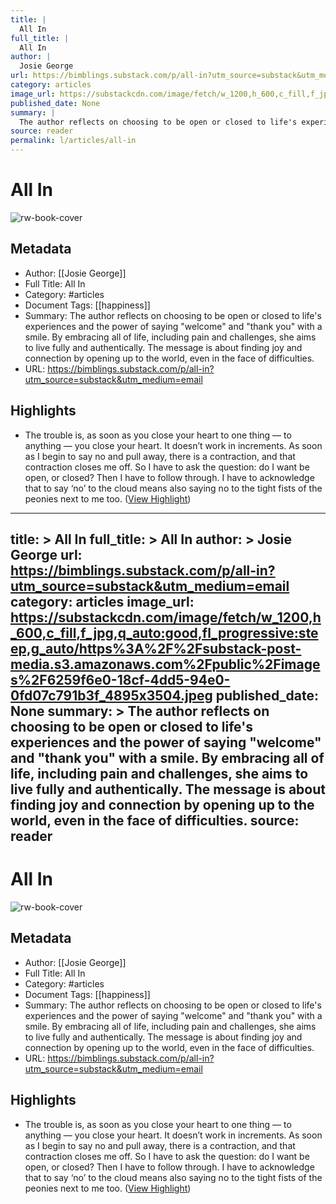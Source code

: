 ```yaml
---
title: |
  All In
full_title: |
  All In
author: |
  Josie George
url: https://bimblings.substack.com/p/all-in?utm_source=substack&utm_medium=email
category: articles
image_url: https://substackcdn.com/image/fetch/w_1200,h_600,c_fill,f_jpg,q_auto:good,fl_progressive:steep,g_auto/https%3A%2F%2Fsubstack-post-media.s3.amazonaws.com%2Fpublic%2Fimages%2F6259f6e0-18cf-4dd5-94e0-0fd07c791b3f_4895x3504.jpeg
published_date: None
summary: |
  The author reflects on choosing to be open or closed to life's experiences and the power of saying "welcome" and "thank you" with a smile. By embracing all of life, including pain and challenges, she aims to live fully and authentically. The message is about finding joy and connection by opening up to the world, even in the face of difficulties.
source: reader
permalink: l/articles/all-in
---
```

# All In

![rw-book-cover](https://substackcdn.com/image/fetch/w_1200,h_600,c_fill,f_jpg,q_auto:good,fl_progressive:steep,g_auto/https%3A%2F%2Fsubstack-post-media.s3.amazonaws.com%2Fpublic%2Fimages%2F6259f6e0-18cf-4dd5-94e0-0fd07c791b3f_4895x3504.jpeg)

## Metadata
- Author: [[Josie George]]
- Full Title: All In
- Category: #articles
- Document Tags: [[happiness]] 
- Summary: The author reflects on choosing to be open or closed to life's experiences and the power of saying "welcome" and "thank you" with a smile. By embracing all of life, including pain and challenges, she aims to live fully and authentically. The message is about finding joy and connection by opening up to the world, even in the face of difficulties.
- URL: https://bimblings.substack.com/p/all-in?utm_source=substack&utm_medium=email

## Highlights
- The trouble is, as soon as you close your heart to one thing — to anything — you close your heart. It doesn’t work in increments. As soon as I begin to say no and pull away, there is a contraction, and that contraction closes me off. So I have to ask the question: do I want be open, or closed? Then I have to follow through. I have to acknowledge that to say ‘no’ to the cloud means also saying no to the tight fists of the peonies next to me too. ([View Highlight](https://read.readwise.io/read/01j1vtd6bwxfme50qz4anykbjf))


---
title: >
  All In
full_title: >
  All In
author: >
  Josie George
url: https://bimblings.substack.com/p/all-in?utm_source=substack&utm_medium=email
category: articles
image_url: https://substackcdn.com/image/fetch/w_1200,h_600,c_fill,f_jpg,q_auto:good,fl_progressive:steep,g_auto/https%3A%2F%2Fsubstack-post-media.s3.amazonaws.com%2Fpublic%2Fimages%2F6259f6e0-18cf-4dd5-94e0-0fd07c791b3f_4895x3504.jpeg
published_date: None
summary: >
  The author reflects on choosing to be open or closed to life's experiences and the power of saying "welcome" and "thank you" with a smile. By embracing all of life, including pain and challenges, she aims to live fully and authentically. The message is about finding joy and connection by opening up to the world, even in the face of difficulties.
source: reader
---
# All In

![rw-book-cover](https://substackcdn.com/image/fetch/w_1200,h_600,c_fill,f_jpg,q_auto:good,fl_progressive:steep,g_auto/https%3A%2F%2Fsubstack-post-media.s3.amazonaws.com%2Fpublic%2Fimages%2F6259f6e0-18cf-4dd5-94e0-0fd07c791b3f_4895x3504.jpeg)

## Metadata
- Author: [[Josie George]]
- Full Title: All In
- Category: #articles
- Document Tags: [[happiness]] 
- Summary: The author reflects on choosing to be open or closed to life's experiences and the power of saying "welcome" and "thank you" with a smile. By embracing all of life, including pain and challenges, she aims to live fully and authentically. The message is about finding joy and connection by opening up to the world, even in the face of difficulties.
- URL: https://bimblings.substack.com/p/all-in?utm_source=substack&utm_medium=email

## Highlights
- The trouble is, as soon as you close your heart to one thing — to anything — you close your heart. It doesn’t work in increments. As soon as I begin to say no and pull away, there is a contraction, and that contraction closes me off. So I have to ask the question: do I want be open, or closed? Then I have to follow through. I have to acknowledge that to say ‘no’ to the cloud means also saying no to the tight fists of the peonies next to me too. ([View Highlight](https://read.readwise.io/read/01j1vtd6bwxfme50qz4anykbjf))


